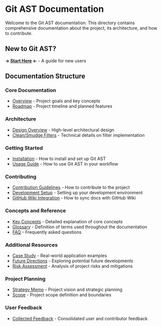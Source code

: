 # Git AST Documentation

Welcome to the Git AST documentation. This directory contains comprehensive documentation about the project, its architecture, and how to contribute.

## New to Git AST?

**→ [Start Here](./start-here.md) ←** - A guide for new users

## Documentation Structure

### Core Documentation
- [Overview](./overview.md) - Project goals and key concepts
- [Roadmap](./roadmap.md) - Project timeline and planned features

### Architecture
- [Design Overview](./architecture/design.md) - High-level architectural design
- [Clean/Smudge Filters](./architecture/clean-smudge-filters.md) - Technical details on filter implementation

### Getting Started
- [Installation](./getting-started/installation.md) - How to install and set up Git AST
- [Usage Guide](./getting-started/usage.md) - How to use Git AST in your workflow

### Contributing
- [Contribution Guidelines](./contributing/guidelines.md) - How to contribute to the project
- [Development Setup](./contributing/development-setup.md) - Setting up your development environment
- [GitHub Wiki Integration](./contributing/github-wiki-integration.md) - How to sync docs with GitHub Wiki

### Concepts and Reference
- [Key Concepts](./concepts/key-concepts.md) - Detailed explanation of core concepts
- [Glossary](./concepts/glossary.md) - Definition of terms used throughout the documentation
- [FAQ](./concepts/faq.md) - Frequently asked questions

### Additional Resources
- [Case Study](./case-study.md) - Real-world application examples
- [Future Directions](./future-directions.md) - Exploring potential future developments
- [Risk Assessment](./risk-assessment.md) - Analysis of project risks and mitigations

### Project Planning
- [Strategy Memo](./planning/strategy-memo.md) - Project vision and strategic planning
- [Scope](./planning/scope.md) - Project scope definition and boundaries

### User Feedback
- [Collected Feedback](./feedback/feedback.md) - Consolidated user and contributor feedback 
